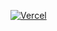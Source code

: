 
[![Vercel](https://vercel.com/button)](https://vercel.com/import/project?template=https://github.com/wjw0315/vercel)

